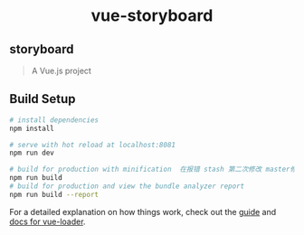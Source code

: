 <h1 align="center">
  vue-storyboard
</h1>

## storyboard

> A Vue.js project

## Build Setup

``` bash
# install dependencies
npm install

# serve with hot reload at localhost:8081
npm run dev

# build for production with minification  在报错 stash 第二次修改 master修改东西
npm run build
# build for production and view the bundle analyzer report
npm run build --report
```

For a detailed explanation on how things work, check out the [guide](http://vuejs-templates.github.io/webpack/) and [docs for vue-loader](http://vuejs.github.io/vue-loader).

